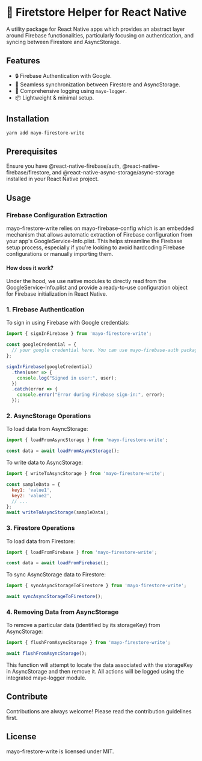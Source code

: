 # 🚀 Firetstore Helper for React Native

A utility package for React Native apps which provides an abstract layer around Firebase functionalities, particularly focusing on authentication, and syncing between Firestore and AsyncStorage.

## Features

- 🔒 Firebase Authentication with Google.
- 💾 Seamless synchronization between Firestore and AsyncStorage.
- 📖 Comprehensive logging using `mayo-logger`.
- 📦 Lightweight & minimal setup.

## Installation

```bash
yarn add mayo-firestore-write
```

## Prerequisites

Ensure you have @react-native-firebase/auth, @react-native-firebase/firestore, and @react-native-async-storage/async-storage installed in your React Native project.

## Usage

### Firebase Configuration Extraction

mayo-firestore-write relies on mayo-firebase-config which is an embedded mechanism that allows automatic extraction of Firebase configuration from your app's GoogleService-Info.plist. This helps streamline the Firebase setup process, especially if you're looking to avoid hardcoding Firebase configurations or manually importing them.

#### How does it work?
Under the hood, we use native modules to directly read from the GoogleService-Info.plist and provide a ready-to-use configuration object for Firebase initialization in React Native.



### 1. Firebase Authentication

To sign in using Firebase with Google credentials:

```Javascript
import { signInFirebase } from 'mayo-firestore-write';

const googleCredential = {
  // your google credential here. You can use mayo-firebase-auth package to get it.
};

signInFirebase(googleCredential)
  .then(user => {
    console.log("Signed in user:", user);
  })
  .catch(error => {
    console.error("Error during Firebase sign-in:", error);
  });

```


### 2. AsyncStorage Operations

To load data from AsyncStorage:
```Javascript
import { loadFromAsyncStorage } from 'mayo-firestore-write';

const data = await loadFromAsyncStorage();

```


To write data to AsyncStorage:

```Javascript
import { writeToAsyncStorage } from 'mayo-firestore-write';

const sampleData = {
  key1: 'value1',
  key2: 'value2',
  // ...
};
await writeToAsyncStorage(sampleData);

```


### 3. Firestore Operations

To load data from Firestore:

```Javascript
import { loadFromFirebase } from 'mayo-firestore-write';

const data = await loadFromFirebase();

```

To sync AsyncStorage data to Firestore:

```Javascript
import { syncAsyncStorageToFirestore } from 'mayo-firestore-write';

await syncAsyncStorageToFirestore();

```

### 4. Removing Data from AsyncStorage

To remove a particular data (identified by its storageKey) from AsyncStorage:

```javascript
import { flushFromAsyncStorage } from 'mayo-firestore-write';

await flushFromAsyncStorage();
```

This function will attempt to locate the data associated with the storageKey in AsyncStorage and then remove it. All actions will be logged using the integrated mayo-logger module.

## Contribute

Contributions are always welcome! Please read the contribution guidelines first.

## License

mayo-firestore-write is licensed under MIT.

